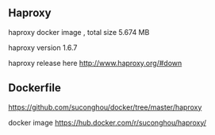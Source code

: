 ## Haproxy

haproxy docker image , total size 5.674 MB

haproxy version 1.6.7

haproxy release here http://www.haproxy.org/#down

## Dockerfile

https://github.com/suconghou/docker/tree/master/haproxy

docker image  https://hub.docker.com/r/suconghou/haproxy/
